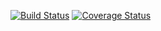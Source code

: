 [![Build Status](https://travis-ci.org/nimirum/ohtu-viikko1.svg?branch=master)](https://travis-ci.org/nimirum/ohtu-viikko1)
[![Coverage Status](https://coveralls.io/repos/github/nimirum/ohtu-viikko1/badge.svg?branch=master)](https://coveralls.io/github/nimirum/ohtu-viikko1?branch=master)
